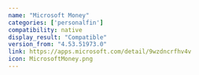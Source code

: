 ```yaml
---
name: "Microsoft Money"
categories: ['personalfin']
compatibility: native
display_result: "Compatible"
version_from: "4.53.51973.0"
link: https://apps.microsoft.com/detail/9wzdncrfhv4v
icon: MicrosoftMoney.png
---
```


